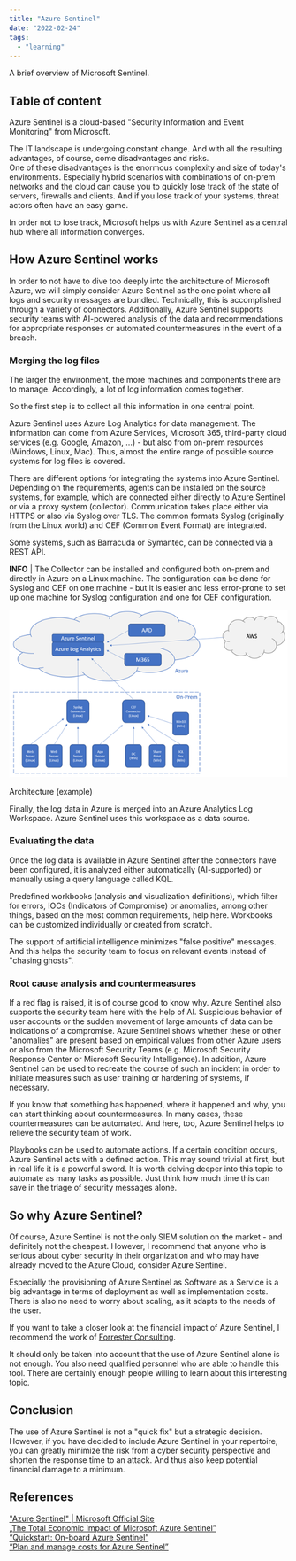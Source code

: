 ```yaml
---
title: "Azure Sentinel"
date: "2022-02-24"
tags: 
  - "learning"
---
```


A brief overview of Microsoft Sentinel. 

<!--more-->
## Table of content 


Azure Sentinel is a cloud-based "Security Information and Event Monitoring" from Microsoft.

The IT landscape is undergoing constant change. And with all the resulting advantages, of course, come disadvantages and risks.  
One of these disadvantages is the enormous complexity and size of today's environments. Especially hybrid scenarios with combinations of on-prem networks and the cloud can cause you to quickly lose track of the state of servers, firewalls and clients. And if you lose track of your systems, threat actors often have an easy game.

In order not to lose track, Microsoft helps us with Azure Sentinel as a central hub where all information converges.

## How Azure Sentinel works

In order to not have to dive too deeply into the architecture of Microsoft Azure, we will simply consider Azure Sentinel as the one point where all logs and security messages are bundled. Technically, this is accomplished through a variety of connectors. Additionally, Azure Sentinel supports security teams with AI-powered analysis of the data and recommendations for appropriate responses or automated countermeasures in the event of a breach.

### Merging the log files

The larger the environment, the more machines and components there are to manage. Accordingly, a lot of log information comes together.

So the first step is to collect all this information in one central point.

Azure Sentinel uses Azure Log Analytics for data management. The information can come from Azure Services, Microsoft 365, third-party cloud services (e.g. Google, Amazon, …) - but also from on-prem resources (Windows, Linux, Mac). Thus, almost the entire range of possible source systems for log files is covered.

There are different options for integrating the systems into Azure Sentinel. Depending on the requirements, agents can be installed on the source systems, for example, which are connected either directly to Azure Sentinel or via a proxy system (collector). Communication takes place either via HTTPS or also via Syslog over TLS. The common formats Syslog (originally from the Linux world) and CEF (Common Event Format) are integrated.

Some systems, such as Barracuda or Symantec, can be connected via a REST API.

**INFO** | The Collector can be installed and configured both on-prem and directly in Azure on a Linux machine. The configuration can be done for Syslog and CEF on one machine - but it is easier and less error-prone to set up one machine for Syslog configuration and one for CEF configuration.

![](images/azure.sentinel.architecture.png)

Architecture (example)

Finally, the log data in Azure is merged into an Azure Analytics Log Workspace. Azure Sentinel uses this workspace as a data source.

### Evaluating the data

Once the log data is available in Azure Sentinel after the connectors have been configured, it is analyzed either automatically (AI-supported) or manually using a query language called KQL.

Predefined workbooks (analysis and visualization definitions), which filter for errors, IOCs (Indicators of Compromise) or anomalies, among other things, based on the most common requirements, help here. Workbooks can be customized individually or created from scratch.

The support of artificial intelligence minimizes "false positive" messages. And this helps the security team to focus on relevant events instead of "chasing ghosts".

### Root cause analysis and countermeasures

If a red flag is raised, it is of course good to know why. Azure Sentinel also supports the security team here with the help of AI. Suspicious behavior of user accounts or the sudden movement of large amounts of data can be indications of a compromise. Azure Sentinel shows whether these or other "anomalies" are present based on empirical values from other Azure users or also from the Microsoft Security Teams (e.g. Microsoft Security Response Center or Microsoft Security Intelligence). In addition, Azure Sentinel can be used to recreate the course of such an incident in order to initiate measures such as user training or hardening of systems, if necessary.

If you know that something has happened, where it happened and why, you can start thinking about countermeasures. In many cases, these countermeasures can be automated. And here, too, Azure Sentinel helps to relieve the security team of work.

Playbooks can be used to automate actions. If a certain condition occurs, Azure Sentinel acts with a defined action. This may sound trivial at first, but in real life it is a powerful sword. It is worth delving deeper into this topic to automate as many tasks as possible. Just think how much time this can save in the triage of security messages alone.

## So why Azure Sentinel?

Of course, Azure Sentinel is not the only SIEM solution on the market - and definitely not the cheapest. However, I recommend that anyone who is serious about cyber security in their organization and who may have already moved to the Azure Cloud, consider Azure Sentinel.

Especially the provisioning of Azure Sentinel as Software as a Service is a big advantage in terms of deployment as well as implementation costs. There is also no need to worry about scaling, as it adapts to the needs of the user.

If you want to take a closer look at the financial impact of Azure Sentinel, I recommend the work of [Forrester Consulting](https://aka.ms/sentinel-tei-report).

It should only be taken into account that the use of Azure Sentinel alone is not enough. You also need qualified personnel who are able to handle this tool. There are certainly enough people willing to learn about this interesting topic.

## Conclusion

The use of Azure Sentinel is not a "quick fix" but a strategic decision. However, if you have decided to include Azure Sentinel in your repertoire, you can greatly minimize the risk from a cyber security perspective and shorten the response time to an attack. And thus also keep potential financial damage to a minimum.

## References

["Azure Sentinel" | Microsoft Official Site](https://azure.microsoft.com/en-us/services/azure-sentinel)  
[„The Total Economic Impact of Microsoft Azure Sentinel”](https://aka.ms/sentinel-tei-report)  
[“Quickstart: On-board Azure Sentinel”](https://docs.microsoft.com/en-us/azure/sentinel/quickstart-onboard)  
[“Plan and manage costs for Azure Sentinel”](https://docs.microsoft.com/en-us/azure/sentinel/azure-sentinel-billing)
